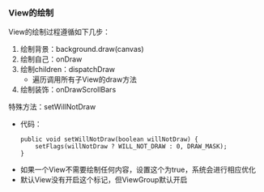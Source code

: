 ### View的绘制

View的绘制过程遵循如下几步：
1. 绘制背景：background.draw(canvas)
2. 绘制自己：onDraw
3. 绘制children：dispatchDraw
    * 遍历调用所有子View的draw方法
4. 绘制装饰：onDrawScrollBars

特殊方法：setWillNotDraw
* 代码：
    ```
    public void setWillNotDraw(boolean willNotDraw) {
        setFlags(willNotDraw ? WILL_NOT_DRAW : 0, DRAW_MASK);
    }
    ```
* 如果一个View不需要绘制任何内容，设置这个为true，系统会进行相应优化
* 默认View没有开启这个标记，但ViewGroup默认开启